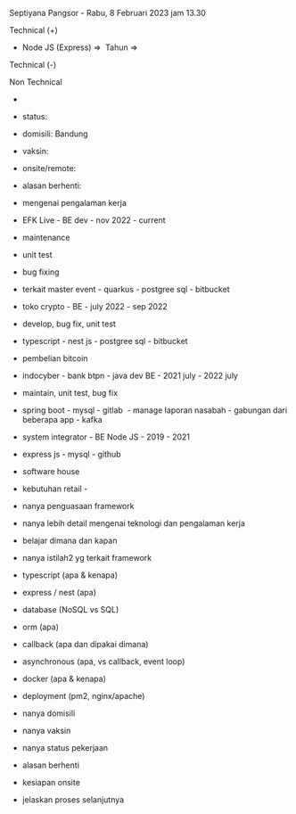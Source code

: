 Septiyana Pangsor - Rabu, 8 Februari 2023 jam 13.30  

  

Technical (+)  

- Node JS (Express) =>  Tahun =>  
    

Technical (-)  

  

Non Technical  

-   
    
- status:  
    
- domisili: Bandung  
    
- vaksin:  
    
- onsite/remote:  
    
- alasan berhenti:  
    

  

  

- mengenai pengalaman kerja  
    

- EFK Live - BE dev - nov 2022 - current  
    

- maintenance  
    
- unit test  
    
- bug fixing  
    
- terkait master event - quarkus - postgree sql - bitbucket  
    

- toko crypto - BE - july 2022 - sep 2022  
    

- develop, bug fix, unit test  
    
- typescript - nest js - postgree sql - bitbucket  
    
- pembelian bitcoin  
    

- indocyber - bank btpn - java dev BE - 2021 july - 2022 july  
    

- maintain, unit test, bug fix  
    
- spring boot - mysql - gitlab  - manage laporan nasabah - gabungan dari beberapa app - kafka  
    

- system integrator - BE Node JS - 2019 - 2021  
    

- express js - mysql - github  
    
- software house  
    
- kebutuhan retail -   
    

- nanya penguasaan framework  
    
- nanya lebih detail mengenai teknologi dan pengalaman kerja  
    
- belajar dimana dan kapan  
    
- nanya istilah2 yg terkait framework  
    

- typescript (apa & kenapa)  
    
- express / nest (apa)  
    
- database (NoSQL vs SQL)  
    
- orm (apa)  
    
- callback (apa dan dipakai dimana)  
    
- asynchronous (apa, vs callback, event loop)  
    
- docker (apa & kenapa)  
    
- deployment (pm2, nginx/apache)  
    

- nanya domisili  
    
- nanya vaksin  
    
- nanya status pekerjaan  
    
- alasan berhenti  
    
- kesiapan onsite  
    
- jelaskan proses selanjutnya